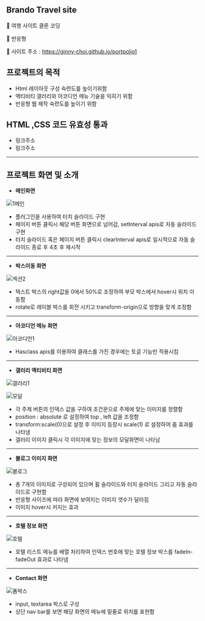 ## Brando Travel site
📌 여행 사이트 클론 코딩

📌 반응형

📌 사이트 주소 : https://ginny-choi.github.io/portpolio1

## 프로젝트의 목적
* Html 레이아웃 구성 숙련도를 높이기위함
* 액티비티 갤러리와 아코디언 메뉴 기술을 익히기 위함
* 반응형 웹 제작 숙련도를 높이기 위함


## HTML ,CSS 코드 유효성 통과 
* 링크주소
* 링크주소

---

## 프로젝트 화면 및 소개
+ **메인화면**

![1메인](https://user-images.githubusercontent.com/77954029/126491261-98fbe028-49fc-4a83-93cc-2a987a8706b8.gif)

- 플러그인을 사용하여 터치 슬라이드 구현
- 페이지 버튼 클릭시 해당 버튼 화면으로 넘어감, setInterval apis로 자동 슬라이드 구현
- 터치 슬라이드 혹은 페이지 버튼 클릭시 clearInterval apis로 일시적으로 자동 슬라이드 종료 후 4초 후 재시작 

---
+ **박스이동 화면**

![섹션2](https://user-images.githubusercontent.com/77954029/126509239-738eaa61-c42e-4527-ba13-719d853fa897.png)

- 텍스트 박스의 right값을 0에서 50%로 조정하여 부모 박스에서 hover시 위치 이동함
- rotate로 레이블 박스를 회전 시키고 transform-origin으로 방향을 맞게 조정함 

---
+ **아코디언 메뉴 화면**

![아코디언1](https://user-images.githubusercontent.com/77954029/126490330-c1ba59f5-05f9-498f-92d6-7bc1596d9b30.gif)

* Hasclass apis를 이용하여 클래스를 가진 경우에는 토글 기능만 적용시킴 
---
 
+ **갤러리 액티비티 화면**

![갤러리1](https://user-images.githubusercontent.com/77954029/126467043-a673ffa4-05c4-48b2-8880-1eafeee9da46.gif)


![모달](https://user-images.githubusercontent.com/77954029/126518604-469a4217-a9ec-46c4-a9cf-4c15a6d7d059.png)

* 각 주제 버튼의 인덱스 값을 구하여 조건문으로 주제에 맞는 이미지를 정렬함 
* position : absolute 로 설정하여 top , left 값을 조정함 
* transform:scale(0)으로 설정 후 이미지 등장시 scale(1) 로 설정하여 줌 효과를 나타냄 
* 갤러리 이미지 클릭시 각 이미지에 맞는 정보의 모달화면이 나타남

---
+ **블로그 이미지 화면**

![블로그](https://user-images.githubusercontent.com/77954029/126509245-fcea3da4-371f-40fb-8856-6c9337d9000c.png)

- 총 7개의 이미지로 구성되어 있으며 휠 슬라이드와 터치 슬라이드 그리고 자동 슬라이드로 구현함
- 반응형 사이즈에 따라 화면에 보여지는 이미지 갯수가 달라짐
- 이미지 hover시 커지는 효과 

---

+ **호텔 정보 화면**

![호텔](https://user-images.githubusercontent.com/77954029/126509214-09d00565-d26c-4f8e-aeee-50306d694af6.png)

- 호텔 리스트 메뉴를 배열 처리하여 인덱스 번호에 맞는 호텔 정보 박스를 fadeIn-fadeOut 효과로 나타냄 

---
+ **Contact 화면**

![폼박스](https://user-images.githubusercontent.com/77954029/126516639-c5d840a4-0a5e-435f-865c-bd0dee4dca82.png)

- input, textarea 박스로 구성
- 상단 nav bar를 보면 해당 화면의 메뉴에 밑줄로 위치를 표현함 





